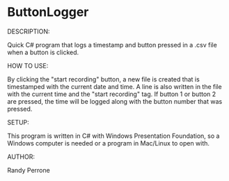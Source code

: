 # ButtonLogger
DESCRIPTION:

  Quick C# program that logs a timestamp and button pressed in a .csv file when a button is clicked.

HOW TO USE:

  By clicking the "start recording" button, a new file is created that is timestamped with the current date and time.  A line is also written in the file with the current time and the "start recording" tag.  If button 1 or button 2 are pressed, the time will be logged along with the button number that was pressed.
  
SETUP:

  This program is written in C# with Windows Presentation Foundation, so a Windows computer is needed or a program in Mac/Linux to open with.  
  
AUTHOR:

  Randy Perrone
  

